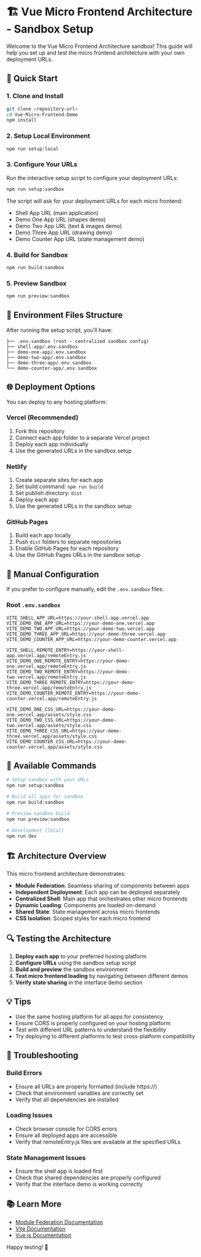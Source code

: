 # 🏗️ Vue Micro Frontend Architecture - Sandbox Setup

Welcome to the Vue Micro Frontend Architecture sandbox! This guide will help you set up and test the micro frontend architecture with your own deployment URLs.

## 🚀 Quick Start

### 1. Clone and Install
```bash
git clone <repository-url>
cd Vue-Micro-Frontend-Demo
npm install
```

### 2. Setup Local Environment
```bash
npm run setup:local
```

### 3. Configure Your URLs
Run the interactive setup script to configure your deployment URLs:
```bash
npm run setup:sandbox
```

The script will ask for your deployment URLs for each micro frontend:
- Shell App URL (main application)
- Demo One App URL (shapes demo)
- Demo Two App URL (text & images demo)  
- Demo Three App URL (drawing demo)
- Demo Counter App URL (state management demo)

### 4. Build for Sandbox
```bash
npm run build:sandbox
```

### 5. Preview Sandbox
```bash
npm run preview:sandbox
```

## 📁 Environment Files Structure

After running the setup script, you'll have:

```
├── .env.sandbox (root - centralized sandbox config)
├── shell-app/.env.sandbox
├── demo-one-app/.env.sandbox
├── demo-two-app/.env.sandbox
├── demo-three-app/.env.sandbox
└── demo-counter-app/.env.sandbox
```

## 🌐 Deployment Options

You can deploy to any hosting platform:

### Vercel (Recommended)
1. Fork this repository
2. Connect each app folder to a separate Vercel project
3. Deploy each app individually
4. Use the generated URLs in the sandbox setup

### Netlify
1. Create separate sites for each app
2. Set build command: `npm run build`
3. Set publish directory: `dist`
4. Deploy each app
5. Use the generated URLs in the sandbox setup

### GitHub Pages
1. Build each app locally
2. Push `dist` folders to separate repositories
3. Enable GitHub Pages for each repository
4. Use the GitHub Pages URLs in the sandbox setup

## 🔧 Manual Configuration

If you prefer to configure manually, edit the `.env.sandbox` files:

### Root `.env.sandbox`
```env
VITE_SHELL_APP_URL=https://your-shell-app.vercel.app
VITE_DEMO_ONE_APP_URL=https://your-demo-one.vercel.app
VITE_DEMO_TWO_APP_URL=https://your-demo-two.vercel.app
VITE_DEMO_THREE_APP_URL=https://your-demo-three.vercel.app
VITE_DEMO_COUNTER_APP_URL=https://your-demo-counter.vercel.app

VITE_SHELL_REMOTE_ENTRY=https://your-shell-app.vercel.app/remoteEntry.js
VITE_DEMO_ONE_REMOTE_ENTRY=https://your-demo-one.vercel.app/remoteEntry.js
VITE_DEMO_TWO_REMOTE_ENTRY=https://your-demo-two.vercel.app/remoteEntry.js
VITE_DEMO_THREE_REMOTE_ENTRY=https://your-demo-three.vercel.app/remoteEntry.js
VITE_DEMO_COUNTER_REMOTE_ENTRY=https://your-demo-counter.vercel.app/remoteEntry.js

VITE_DEMO_ONE_CSS_URL=https://your-demo-one.vercel.app/assets/style.css
VITE_DEMO_TWO_CSS_URL=https://your-demo-two.vercel.app/assets/style.css
VITE_DEMO_THREE_CSS_URL=https://your-demo-three.vercel.app/assets/style.css
VITE_DEMO_COUNTER_CSS_URL=https://your-demo-counter.vercel.app/assets/style.css
```

## 🎯 Available Commands

```bash
# Setup sandbox with your URLs
npm run setup:sandbox

# Build all apps for sandbox
npm run build:sandbox

# Preview sandbox build
npm run preview:sandbox

# Development (local)
npm run dev
```

## 🏗️ Architecture Overview

This micro frontend architecture demonstrates:

- **Module Federation**: Seamless sharing of components between apps
- **Independent Deployment**: Each app can be deployed separately
- **Centralized Shell**: Main app that orchestrates other micro frontends
- **Dynamic Loading**: Components are loaded on-demand
- **Shared State**: State management across micro frontends
- **CSS Isolation**: Scoped styles for each micro frontend

## 🔍 Testing the Architecture

1. **Deploy each app** to your preferred hosting platform
2. **Configure URLs** using the sandbox setup script
3. **Build and preview** the sandbox environment
4. **Test micro frontend loading** by navigating between different demos
5. **Verify state sharing** in the interface demo section

## 💡 Tips

- Use the same hosting platform for all apps for consistency
- Ensure CORS is properly configured on your hosting platform
- Test with different URL patterns to understand the flexibility
- Try deploying to different platforms to test cross-platform compatibility

## 🐛 Troubleshooting

### Build Errors
- Ensure all URLs are properly formatted (include https://)
- Check that environment variables are correctly set
- Verify that all dependencies are installed

### Loading Issues
- Check browser console for CORS errors
- Ensure all deployed apps are accessible
- Verify that remoteEntry.js files are available at the specified URLs

### State Management Issues
- Ensure the shell app is loaded first
- Check that shared dependencies are properly configured
- Verify that the interface demo is working correctly

## 📚 Learn More

- [Module Federation Documentation](https://module-federation.github.io/)
- [Vite Documentation](https://vitejs.dev/)
- [Vue.js Documentation](https://vuejs.org/)

Happy testing! 🚀
